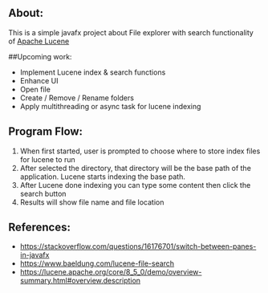 ## About:
This is a simple javafx project about File explorer with search functionality of [Apache Lucene](https://lucene.apache.org/)  

##Upcoming work:
- Implement Lucene index & search functions
- Enhance UI
- Open file
- Create / Remove / Rename folders
- Apply multithreading or async task for lucene indexing

## Program Flow:
1. When first started, user is prompted to choose where to store index files for lucene to run
2. After selected the directory, that directory will be the base path of the application. Lucene starts indexing the base path.
3. After Lucene done indexing you can type some content then click the search button
4. Results will show file name and file location


## References: 
- https://stackoverflow.com/questions/16176701/switch-between-panes-in-javafx
- https://www.baeldung.com/lucene-file-search
- https://lucene.apache.org/core/8_5_0/demo/overview-summary.html#overview.description